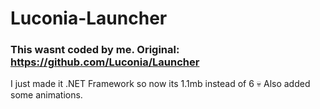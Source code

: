 # Luconia-Launcher

### This wasnt coded by me. Original: https://github.com/Luconia/Launcher
I just made it .NET Framework so now its 1.1mb instead of 6 :skull: 
Also added some animations.
